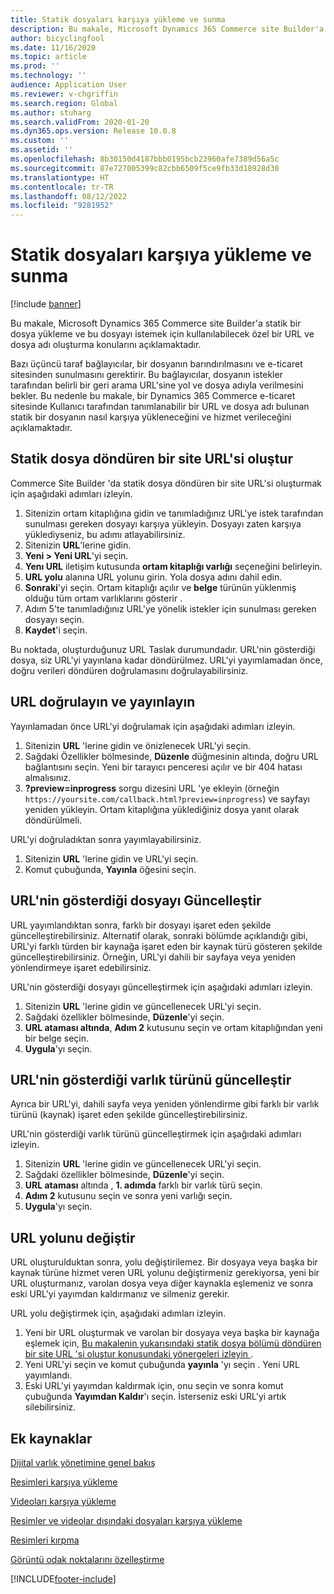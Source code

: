 ```yaml
---
title: Statik dosyaları karşıya yükleme ve sunma
description: Bu makale, Microsoft Dynamics 365 Commerce site Builder'a statik bir dosya yükleme ve bu dosyayı istemek için kullanılabilecek özel bir URL ve dosya adı oluşturma konularını açıklamaktadır.
author: bicyclingfool
ms.date: 11/16/2020
ms.topic: article
ms.prod: ''
ms.technology: ''
audience: Application User
ms.reviewer: v-chgriffin
ms.search.region: Global
ms.author: stuharg
ms.search.validFrom: 2020-01-20
ms.dyn365.ops.version: Release 10.0.8
ms.custom: ''
ms.assetid: ''
ms.openlocfilehash: 8b30150d4187bbb0195bcb23960afe7389d56a5c
ms.sourcegitcommit: 87e727005399c82cbb6509f5ce9fb33d18928d30
ms.translationtype: HT
ms.contentlocale: tr-TR
ms.lasthandoff: 08/12/2022
ms.locfileid: "9281952"
---
```

# <a name="upload-and-serve-static-files"></a>Statik dosyaları karşıya yükleme ve sunma

[!include [banner](includes/banner.md)]

Bu makale, Microsoft Dynamics 365 Commerce site Builder'a statik bir dosya yükleme ve bu dosyayı istemek için kullanılabilecek özel bir URL ve dosya adı oluşturma konularını açıklamaktadır.

Bazı üçüncü taraf bağlayıcılar, bir dosyanın barındırılmasını ve e-ticaret sitesinden sunulmasını gerektirir. Bu bağlayıcılar, dosyanın istekler tarafından belirli bir geri arama URL'sine yol ve dosya adıyla verilmesini bekler. Bu nedenle bu makale, bir Dynamics 365 Commerce e-ticaret sitesinde Kullanıcı tarafından tanımlanabilir bir URL ve dosya adı bulunan statik bir dosyanın nasıl karşıya yükleneceğini ve hizmet verileceğini açıklamaktadır.

## <a name="create-a-site-url-that-returns-a-static-file"></a>Statik dosya döndüren bir site URL'si oluştur

Commerce Site Builder 'da statik dosya döndüren bir site URL'si oluşturmak için aşağıdaki adımları izleyin.

1. Sitenizin ortam kitaplığına gidin ve tanımladığınız URL'ye istek tarafından sunulması gereken dosyayı karşıya yükleyin. Dosyayı zaten karşıya yüklediyseniz, bu adımı atlayabilirsiniz.
1. Sitenizin **URL**'lerine gidin.
1. **Yeni \> Yeni URL**'yi seçin.
1. **Yenı URL** iletişim kutusunda **ortam kitaplığı varlığı** seçeneğini belirleyin.
1. **URL yolu** alanına URL yolunu girin. Yola dosya adını dahil edin.
1. **Sonraki**'yi seçin. Ortam kitaplığı açılır ve **belge** türünün yüklenmiş olduğu tüm ortam varlıklarını gösterir .
1. Adım 5'te tanımladığınız URL'ye yönelik istekler için sunulması gereken dosyayı seçin.
1. **Kaydet**'i seçin.

Bu noktada, oluşturduğunuz URL Taslak durumundadır. URL'nin gösterdiği dosya, siz URL'yi yayınlana kadar döndürülmez. URL'yi yayımlamadan önce, doğru verileri döndüren doğrulamasını doğrulayabilirsiniz.

## <a name="validate-and-publish-a-url"></a>URL doğrulayın ve yayınlayın

Yayınlamadan önce URL'yi doğrulamak için aşağıdaki adımları izleyin.

1. Sitenizin **URL** 'lerine gidin ve önizlenecek URL'yi seçin.
2. Sağdaki Özellikler bölmesinde, **Düzenle** düğmesinin altında, doğru URL bağlantısını seçin. Yeni bir tarayıcı penceresi açılır ve bir 404 hatası almalısınız.
3. **?preview=inprogress** sorgu dizesini URL 'ye ekleyin (örneğin `https://yoursite.com/callback.html?preview=inprogress`) ve sayfayı yeniden yükleyin. Ortam kitaplığına yüklediğiniz dosya yanıt olarak döndürülmeli.

URL'yi doğruladıktan sonra yayımlayabilirsiniz.

1. Sitenizin **URL** 'lerine gidin ve URL'yi seçin.
2. Komut çubuğunda, **Yayınla** öğesini seçin.

## <a name="update-the-file-that-a-url-points-to"></a>URL'nin gösterdiği dosyayı Güncelleştir

URL yayımlandıktan sonra, farklı bir dosyayı işaret eden şekilde güncelleştirebilirsiniz. Alternatif olarak, sonraki bölümde açıklandığı gibi, URL'yi farklı türden bir kaynağa işaret eden bir kaynak türü gösteren şekilde güncelleştirebilirsiniz. Örneğin, URL'yi dahili bir sayfaya veya yeniden yönlendirmeye işaret edebilirsiniz.

URL'nin gösterdiği dosyayı güncelleştirmek için aşağıdaki adımları izleyin.

1. Sitenizin **URL** 'lerine gidin ve güncellenecek URL'yi seçin.
1. Sağdaki özellikler bölmesinde, **Düzenle**'yi seçin.
1. **URL ataması altında**, **Adım 2** kutusunu seçin ve ortam kitaplığından yeni bir belge seçin.
1. **Uygula**'yı seçin.

## <a name="update-the-asset-type-that-a-url-points-to"></a>URL'nin gösterdiği varlık türünü güncelleştir

Ayrıca bir URL'yi, dahili sayfa veya yeniden yönlendirme gibi farklı bir varlık türünü (kaynak) işaret eden şekilde güncelleştirebilirsiniz.

URL'nin gösterdiği varlık türünü güncelleştirmek için aşağıdaki adımları izleyin.

1. Sitenizin **URL** 'lerine gidin ve güncellenecek URL'yi seçin.
1. Sağdaki özellikler bölmesinde, **Düzenle**'yi seçin.
1. **URL ataması** altında , **1. adımda** farklı bir varlık türü seçin.
1. **Adım 2** kutusunu seçin ve sonra yeni varlığı seçin.
1. **Uygula**'yı seçin.

## <a name="change-the-url-path"></a>URL yolunu değiştir

URL oluşturulduktan sonra, yolu değiştirilemez. Bir dosyaya veya başka bir kaynak türüne hizmet veren URL yolunu değiştirmeniz gerekiyorsa, yeni bir URL oluşturmanız, varolan dosya veya diğer kaynakla eşlemeniz ve sonra eski URL'yi yayımdan kaldırmanız ve silmeniz gerekir.

URL yolu değiştirmek için, aşağıdaki adımları izleyin.

1. Yeni bir URL oluşturmak ve varolan bir dosyaya veya başka bir kaynağa eşlemek için, [Bu makalenin yukarısındaki statik dosya bölümü döndüren bir site URL 'si oluştur konusundaki yönergeleri izleyin ](#create-a-site-url-that-returns-a-static-file).
1. Yeni URL'yi seçin ve komut çubuğunda **yayınla** 'yı seçin . Yeni URL yayımlandı.
1. Eski URL'yi yayımdan kaldırmak için, onu seçin ve sonra komut çubuğunda **Yayımdan Kaldır**'ı seçin. İsterseniz eski URL'yi artık silebilirsiniz.

## <a name="additional-resources"></a>Ek kaynaklar

[Dijital varlık yönetimine genel bakış](dam-overview.md)

[Resimleri karşıya yükleme](dam-upload-images.md)

[Videoları karşıya yükleme](dam-upload-video.md)

[Resimler ve videolar dışındaki dosyaları karşıya yükleme](dam-upload-files.md)

[Resimleri kırpma](dam-crop-images.md)

[Görüntü odak noktalarını özelleştirme](dam-custom-focal-point.md)


[!INCLUDE[footer-include](../includes/footer-banner.md)]
